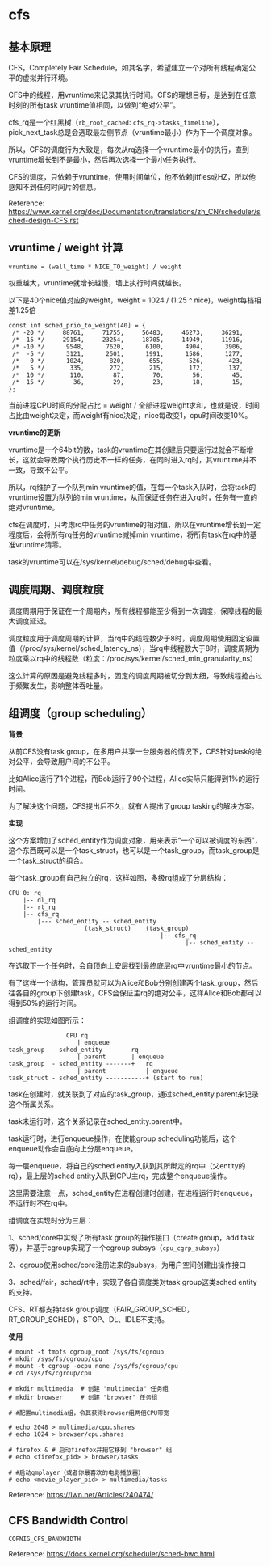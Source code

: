 # cfs

## 基本原理

CFS，Completely Fair Schedule，如其名字，希望建立一个对所有线程确定公平的虚拟并行环境。

CFS中的线程，用vruntime来记录其执行时间。CFS的理想目标，是达到在任意时刻的所有task vruntime值相同，以做到“绝对公平”。

cfs_rq是一个红黑树（`rb_root_cached`: `cfs_rq->tasks_timeline`），pick_next_task总是会选取最左侧节点（vruntime最小）作为下一个调度对象。

所以，CFS的调度行为大致是，每次从rq选择一个vruntime最小的执行，直到vruntime增长到不是最小，然后再次选择一个最小任务执行。

CFS的调度，只依赖于vruntime，使用时间单位，他不依赖jiffies或HZ，所以他感知不到任何时间片的信息。

Reference: <https://www.kernel.org/doc/Documentation/translations/zh_CN/scheduler/sched-design-CFS.rst>

## vruntime / weight 计算

`vruntime = (wall_time * NICE_TO_weight) / weight`

权重越大，vruntime就增长越慢，墙上执行时间就越长。

以下是40个nice值对应的weight，weight = 1024 / (1.25 ^ nice)，weight每档相差1.25倍

```
const int sched_prio_to_weight[40] = {
 /* -20 */     88761,     71755,     56483,     46273,     36291,
 /* -15 */     29154,     23254,     18705,     14949,     11916,
 /* -10 */      9548,      7620,      6100,      4904,      3906,
 /*  -5 */      3121,      2501,      1991,      1586,      1277,
 /*   0 */      1024,       820,       655,       526,       423,
 /*   5 */       335,       272,       215,       172,       137,
 /*  10 */       110,        87,        70,        56,        45,
 /*  15 */        36,        29,        23,        18,        15,
};
```

当前进程CPU时间的分配占比 = weight / 全部进程weight求和，也就是说，时间占比由weight决定，而weight有nice决定，nice每改变1，cpu时间改变10%。

**vruntime的更新**

vruntime是一个64bit的数，task的vruntime在其创建后只要运行过就会不断增长，这就会导致两个执行历史不一样的任务，在同时进入rq时，其vruntime并不一致，导致不公平。

所以，rq维护了一个队列min vruntime的值，在每一个task入队时，会将task的vruntime设置为队列的min vruntime，从而保证任务在进入rq时，任务有一直的绝对vruntime。

cfs在调度时，只考虑rq中任务的vruntime的相对值，所以在vruntime增长到一定程度后，会将所有rq任务的vruntime减掉min vruntime，将所有task在rq中的基准vruntime清零。

task的vruntime可以在/sys/kernel/debug/sched/debug中查看。

## 调度周期、调度粒度

调度周期用于保证在一个周期内，所有线程都能至少得到一次调度，保障线程的最大调度延迟。

调度粒度用于调度周期的计算，当rq中的线程数少于8时，调度周期使用固定设置值（/proc/sys/kernel/sched_latency_ns），当rq中线程数大于8时，调度周期为粒度乘以rq中的线程数（粒度：/proc/sys/kernel/sched_min_granularity_ns）

这么计算的原因是避免线程多时，固定的调度周期被切分到太细，导致线程抢占过于频繁发生，影响整体吞吐量。

## 组调度（group scheduling）

**背景**

从前CFS没有task group，在多用户共享一台服务器的情况下，CFS针对task的绝对公平，会导致用户间的不公平。

比如Alice运行了1个进程，而Bob运行了99个进程，Alice实际只能得到1%的运行时间。

为了解决这个问题，CFS提出后不久，就有人提出了group tasking的解决方案。

**实现**

这个方案增加了sched_entity作为调度对象，用来表示“一个可以被调度的东西”，这个东西既可以是一个task_struct，也可以是一个task_group，而task_group是一个task_struct的组合。

每个task_group有自己独立的rq，这样如图，多级rq组成了分层结构：

```
CPU 0: rq
	|-- dl_rq
	|-- rt_rq
	|-- cfs_rq
		|--- sched_entity -- sched_entity
                     (task_struct)    (task_group)
                                          |-- cfs_rq
                                                 |-- sched_entity -- sched_entity
```

在选取下一个任务时，会自顶向上安层找到最终底层rq中vruntime最小的节点。

有了这样一个结构，管理员就可以为Alice和Bob分别创建两个task_group，然后往各自的group下创建task，CFS会保证主rq的绝对公平，这样Alice和Bob都可以得到50%的运行时间。

组调度的实现如图所示：

```
                CPU rq
                   | enqueue
task_group  - sched_entity        rq
                   | parent       | enqueue
task_group  - sched_entity -------+   rq
                   | parent           | enqueue
task_struct - sched_entity -----------+ (start to run)
```

task在创建时，就关联到了对应的task_group，通过sched_entity.parent来记录这个所属关系。

task未运行时，这个关系记录在sched_entity.parent中。

task运行时，进行enqueue操作，在使能group scheduling功能后，这个enqueue动作会自底向上分层enqueue。

每一层enqueue，将自己的sched entity入队到其所绑定的rq中（父entity的rq），最上层的sched entity入队到CPU主rq，完成整个enqueue操作。

这里需要注意一点，sched_entity在进程创建时创建，在进程运行时enqueue，不运行时不在rq中。

组调度在实现时分为三层：

1、sched/core中实现了所有task group的操作接口（create group，add task等），并基于cgroup实现了一个cgroup subsys（`cpu_cgrp_subsys`）

2、cgroup使用sched/core注册进来的subsys，为用户空间创建出操作接口

3、sched/fair，sched/rt中，实现了各自调度类对task group这类sched entity的支持。

CFS、RT都支持task group调度（FAIR_GROUP_SCHED，RT_GROUP_SCHED），STOP、DL、IDLE不支持。

**使用**

```
# mount -t tmpfs cgroup_root /sys/fs/cgroup
# mkdir /sys/fs/cgroup/cpu
# mount -t cgroup -ocpu none /sys/fs/cgroup/cpu
# cd /sys/fs/cgroup/cpu

# mkdir multimedia	# 创建 "multimedia" 任务组
# mkdir browser		# 创建 "browser" 任务组

# #配置multimedia组，令其获得browser组两倍CPU带宽

# echo 2048 > multimedia/cpu.shares
# echo 1024 > browser/cpu.shares

# firefox &	# 启动firefox并把它移到 "browser" 组
# echo <firefox_pid> > browser/tasks

# #启动gmplayer（或者你最喜欢的电影播放器）
# echo <movie_player_pid> > multimedia/tasks
```

Reference: <https://lwn.net/Articles/240474/>

## CFS Bandwidth Control

`COFNIG_CFS_BANDWIDTH`

Reference: <https://docs.kernel.org/scheduler/sched-bwc.html>
